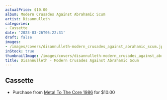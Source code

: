 ```yaml
---
actualPrice: $10.00
album: Modern Crusades Against Abrahamic Scum
artist: Disannulleth
categories:
- Cassette
date: '2023-03-26T05:22:31'
draft: false
images:
- /images/covers/disannulleth-modern_crusades_against_abrahamic_scum.jpg
inStock: true
thumbnailImage: /images/covers/disannulleth-modern_crusades_against_abrahamic_scum-thumb.jpg
title: Disannulleth - Modern Crusades Against Abrahamic Scum
---
```


## Cassette
* Purchase from [Metal To The Core 1986](https://metaltothecore1986.com/shop/disannulleth-modern-crusades-against-abrahamic-scum-cassette/) for $10.00
